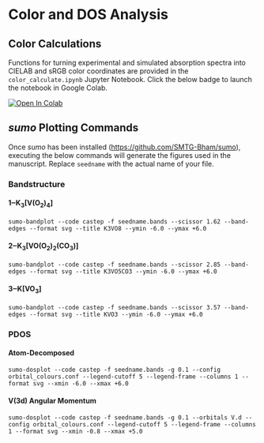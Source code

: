 # Color and DOS Analysis

## Color Calculations

Functions for turning experimental and simulated absorption spectra into CIELAB and sRGB color coordinates are provided in the `color_calculate.ipynb` Jupyter Notebook. Click the below badge to launch the notebook in Google Colab.

[![Open In Colab](https://colab.research.google.com/assets/colab-badge.svg)](https://colab.research.google.com/github/tjz21/DAC_Color/blob/main/computational/color_calculate.ipynb)

## *sumo* Plotting Commands
Once *sumo* has been installed (https://github.com/SMTG-Bham/sumo), executing the below commands will generate the figures used in the manuscript.
Replace `seedname` with the actual name of your file.

### Bandstructure
#### 1‒K<sub>3</sub>[V(O<sub>2</sub>)<sub>4</sub>]
```
sumo-bandplot --code castep -f seedname.bands --scissor 1.62 --band-edges --format svg --title K3VO8 --ymin -6.0 --ymax +6.0
```
#### 2‒K<sub>3</sub>[VO(O<sub>2</sub>)<sub>2</sub>(CO<sub>3</sub>)]
```
sumo-bandplot --code castep -f seedname.bands --scissor 2.85 --band-edges --format svg --title K3VO5CO3 --ymin -6.0 --ymax +6.0
```
#### 3‒K[VO<sub>3</sub>]
```
sumo-bandplot --code castep -f seedname.bands --scissor 3.57 --band-edges --format svg --title KVO3 --ymin -6.0 --ymax +6.0
```

### PDOS
#### Atom-Decomposed
```
sumo-dosplot --code castep -f seedname.bands -g 0.1 --config orbital_colours.conf --legend-cutoff 5 --legend-frame --columns 1 --format svg --xmin -6.0 --xmax +6.0
```
#### V(3d) Angular Momentum
```
sumo-dosplot --code castep -f seedname.bands -g 0.1 --orbitals V.d --config orbital_colours.conf --legend-cutoff 5 --legend-frame --columns 1 --format svg --xmin -0.8 --xmax +5.0
```
